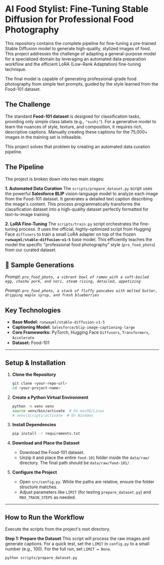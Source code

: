 # AI Food Stylist: Fine-Tuning Stable Diffusion for Professional Food Photography

This repository contains the complete pipeline for fine-tuning a pre-trained Stable Diffusion model to generate high-quality, stylized images of food. This project addresses the challenge of adapting a general-purpose model for a specialized domain by leveraging an automated data preparation workflow and the efficient LoRA (Low-Rank Adaptation) fine-tuning technique.

The final model is capable of generating professional-grade food photography from simple text prompts, guided by the style learned from the Food-101 dataset.

## The Challenge

The standard **Food-101 dataset** is designed for classification tasks, providing only simple class labels (e.g., `"sushi"`). For a generative model to learn the nuances of style, texture, and composition, it requires rich, descriptive captions. Manually creating these captions for the 75,000+ images in the training set is infeasible.

This project solves that problem by creating an automated data curation pipeline.

## The Pipeline

The project is broken down into two main stages:

**1. Automated Data Curation**
The `scripts/prepare_dataset.py` script uses the powerful **Salesforce BLIP** vision-language model to analyze each image from the Food-101 dataset. It generates a detailed text caption describing the image's content. This process programmatically transforms the classification dataset into a high-quality dataset perfectly formatted for text-to-image training.

**2. LoRA Fine-Tuning**
The `scripts/train.py` script orchestrates the fine-tuning process. It uses the official, highly-optimized script from Hugging Face `diffusers` to train a small LoRA adapter on top of the frozen **`runwayml/stable-diffusion-v1-5`** base model. This efficiently teaches the model the specific "professional food photography" style (`pro_food_photo`) from our curated dataset.

## 🍔 Sample Generations

*Prompt: `pro_food_photo, a vibrant bowl of ramen with a soft-boiled egg, chashu pork, and nori, steam rising, detailed, appetizing`*


*Prompt: `pro_food_photo, a stack of fluffy pancakes with melted butter, dripping maple syrup, and fresh blueberries`*


## Key Technologies

* **Base Model:** `runwayml/stable-diffusion-v1-5`
* **Captioning Model:** `Salesforce/blip-image-captioning-large`
* **Core Frameworks:** PyTorch, Hugging Face `Diffusers`, `Transformers`, `Accelerate`
* **Dataset:** Food-101

---

## Setup & Installation

1.  **Clone the Repository**
    ```bash
    git clone <your-repo-url>
    cd <your-project-name>
    ```

2.  **Create a Python Virtual Environment**
    ```bash
    python -m venv venv
    source venv/bin/activate  # On macOS/Linux
    # venv\Scripts\activate  # On Windows
    ```

3.  **Install Dependencies**
    ```bash
    pip install -r requirements.txt
    ```

4.  **Download and Place the Dataset**
    * Download the Food-101 dataset.
    * Unzip it and place the entire `food-101` folder inside the `data/raw/` directory. The final path should be `data/raw/food-101/`.

5.  **Configure the Project**
    * Open `src/config.py`. While the paths are relative, ensure the folder structure matches.
    * Adjust parameters like `LIMIT` (for testing `prepare_dataset.py`) and `MAX_TRAIN_STEPS` as needed.

---

## How to Run the Workflow

Execute the scripts from the project's root directory.

**Step 1: Prepare the Dataset**
This script will process the raw images and generate captions. For a quick test, set the `LIMIT` in `config.py` to a small number (e.g., 100). For the full run, set `LIMIT = None`.
```bash
python scripts/prepare_dataset.py
